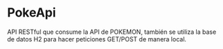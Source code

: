# PokeApi
API RESTful que consume la API de POKEMON, también se utiliza la base de datos H2 para hacer peticiones GET/POST de manera local.

